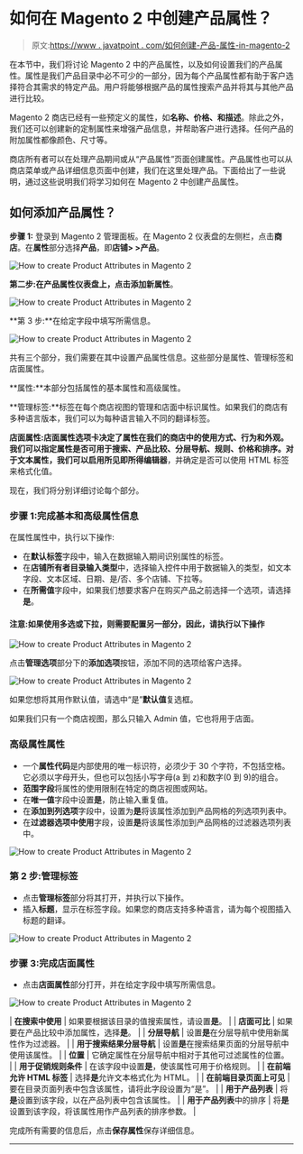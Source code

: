 # 如何在 Magento 2 中创建产品属性？

> 原文:[https://www . javatpoint . com/如何创建-产品-属性-in-magento-2](https://www.javatpoint.com/how-to-create-product-attribute-in-magento-2)

在本节中，我们将讨论 Magento 2 中的产品属性，以及如何设置我们的产品属性。属性是我们产品目录中必不可少的一部分，因为每个产品属性都有助于客户选择符合其需求的特定产品。用户将能够根据产品的属性搜索产品并将其与其他产品进行比较。

Magento 2 商店已经有一些预定义的属性，如**名称、价格、**和**描述**。除此之外，我们还可以创建新的定制属性来增强产品信息，并帮助客户进行选择。任何产品的附加属性都像颜色、尺寸等。

商店所有者可以在处理产品期间或从“产品属性”页面创建属性。产品属性也可以从商店菜单或产品详细信息页面中创建，我们在这里处理产品。下面给出了一些说明，通过这些说明我们将学习如何在 Magento 2 中创建产品属性。

## 如何添加产品属性？

**步骤 1:** 登录到 Magento 2 管理面板。在 Magento 2 仪表盘的左侧栏，点击**商店**。在**属性**部分选择**产品**，即**店铺> >产品**。

![How to create Product Attributes in Magento 2](../Images/a4bcc5ad7b9f2999a5f613e9107d2749.png)

**第二步:**在产品属性仪表盘上，点击**添加新属性**。

![How to create Product Attributes in Magento 2](../Images/6361148e9e93bc4ebcf6aa5497599411.png)

**第 3 步:**在给定字段中填写所需信息。

![How to create Product Attributes in Magento 2](../Images/244c6b864be983b73d8686e63225ad0f.png)

共有三个部分，我们需要在其中设置产品属性信息。这些部分是属性、管理标签和店面属性。

**属性:**本部分包括属性的基本属性和高级属性。

**管理标签:**标签在每个商店视图的管理和店面中标识属性。如果我们的商店有多种语言版本，我们可以为每种语言输入不同的翻译标签。

**店面属性:**店面属性选项卡决定了属性在我们的商店中的使用方式、行为和外观。我们可以指定属性是否可用于搜索、产品比较、分层导航、规则、价格和排序。对于文本属性，我们可以启用**所见即所得编辑器**，并确定是否可以使用 HTML 标签来格式化值。

现在，我们将分别详细讨论每个部分。

### 步骤 1:完成基本和高级属性信息

在属性属性中，执行以下操作:

*   在**默认标签**字段中，输入在数据输入期间识别属性的标签。
*   在**店铺所有者目录输入类型**中，选择输入控件中用于数据输入的类型，如文本字段、文本区域、日期、是/否、多个店铺、下拉等。
*   在**所需值**字段中，如果我们想要求客户在购买产品之前选择一个选项，请选择**是**。

#### 注意:如果使用多选或下拉，则需要配置另一部分，因此，请执行以下操作

![How to create Product Attributes in Magento 2](../Images/c6422348ae0c9af014cfd8a51d4ea31c.png)

点击**管理选项**部分下的**添加选项**按钮，添加不同的选项给客户选择。

![How to create Product Attributes in Magento 2](../Images/90ab1e66f004b1622630d33b3000fd41.png)

如果您想将其用作默认值，请选中“是”**默认值**复选框。

如果我们只有一个商店视图，那么只输入 Admin 值，它也将用于店面。

### 高级属性属性

*   一个**属性代码**是内部使用的唯一标识符，必须少于 30 个字符，不包括空格。它必须以字母开头，但也可以包括小写字母(a 到 z)和数字(0 到 9)的组合。
*   **范围字段**将属性的使用限制在特定的商店视图或网站。
*   在**唯一值**字段中设置**是**，防止输入重复值。
*   在**添加到列选项**字段中，设置为**是**将该属性添加到产品网格的列选项列表中。
*   在**过滤器选项中使用**字段，设置**是**将该属性添加到产品网格的过滤器选项列表中。

![How to create Product Attributes in Magento 2](../Images/8a6190b3d3a1db63273d38bebc9f394f.png)

### 第 2 步:管理标签

*   点击**管理标签**部分将其打开，并执行以下操作。
*   插入**标题**，显示在标签字段。如果您的商店支持多种语言，请为每个视图插入标题的翻译。

![How to create Product Attributes in Magento 2](../Images/b35a9cc4db3fa5cca3bdbcdf6563cf8f.png)

### 步骤 3:完成店面属性

*   点击**店面属性**部分打开，并在给定字段中填写所需信息。

![How to create Product Attributes in Magento 2](../Images/9eeea75e34c2c53940968530b55d3b28.png)

| **在搜索中使用** | 如果要根据该目录的值搜索属性，请设置**是**。 |
| **店面可比** | 如果要在产品比较中添加属性，选择**是**。 |
| **分层导航** | 设置**是**在分层导航中使用新属性作为过滤器。 |
| **用于搜索结果分层导航** | 设置**是**在搜索结果页面的分层导航中使用该属性。 |
| **位置** | 它确定属性在分层导航中相对于其他可过滤属性的位置。 |
| **用于促销规则条件** | 在该字段中设置**是**，使该属性可用于价格规则。 |
| **在前端允许 HTML 标签** | 选择**是**允许文本格式化为 HTML。 |
| **在前端目录页面上可见** | 要在目录页面列表中包含该属性，请将此字段设置为“是”。 |
| **用于产品列表** | 将**是**设置到该字段，以在产品列表中包含该属性。 |
| **用于产品列表**中的排序 | 将**是**设置到该字段，将该属性用作产品列表的排序参数。 |

完成所有需要的信息后，点击**保存属性**保存详细信息。

* * *